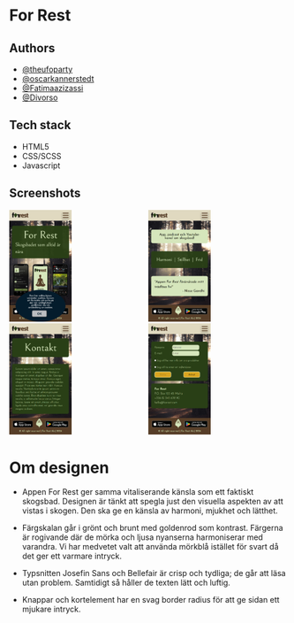 # For Rest 


## Authors

- [@theufoparty](https://www.github.com/theufoparty)
- [@oscarkannerstedt](https://www.github.com/oscarkannerstedt)
- [@Fatimaazizassi](https://www.github.com/Fatimaazizassi)
- [@Divorso](https://www.github.com/Divorso)

## Tech stack

- HTML5
- CSS/SCSS
- Javascript

## Screenshots

<!-- ![Start screen mobile]( /assets/screenshots/mobile-start-page.png "Start screen mobile")
![Second page mobile](/assets/screenshots/mobile-second-page.png "Second page")
![Contact page mobile](/assets/screenshots/mobile-contact-page1.png "Contact page")
![Contact page mobile](/assets/screenshots/mobile-contact-page2.png "Contact page") -->

<div style="display: flex; flex-wrap: wrap; max-width: 100%">
    <div style="flex-basis: 50%;">
        <img src="/assets/screenshots/mobile-start-page.png" alt="Start screen mobile" style="max-width: 45%;" />
    </div>
    <div style="flex-basis: 50%;">
        <img src="/assets/screenshots/mobile-second-page.png" alt="Second page" style="max-width: 45%;" />
    </div>
    <div style="flex-basis: 50%;">
        <img src="/assets/screenshots/mobile-contact-page1.png" alt="Contact page" style="max-width: 45%;" />
    </div>
    <div style="flex-basis: 50%;">
        <img src="/assets/screenshots/mobile-contact-page2.png" alt="Contact page" style="max-width: 45%;" />
    </div>
</div>















# Om designen

- Appen For Rest ger samma vitaliserande känsla som ett faktiskt skogsbad. Designen är tänkt att spegla just den visuella aspekten av att vistas i skogen. Den ska ge en känsla av harmoni, mjukhet och lätthet.

- Färgskalan går i grönt och brunt med goldenrod som kontrast. Färgerna är rogivande där de  mörka och ljusa nyanserna harmoniserar med varandra. Vi har medvetet valt att använda mörkblå istället för svart då det ger ett varmare intryck.

- Typsnitten Josefin Sans och Bellefair är crisp och tydliga; de går att läsa utan problem. Samtidigt så håller de texten lätt och luftig.

- Knappar och kortelement har en svag border radius för att ge sidan ett mjukare intryck.